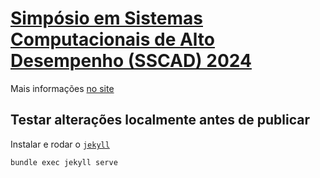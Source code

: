 # [Simpósio em Sistemas Computacionais de Alto Desempenho (SSCAD) 2024](https://ce-acpad.github.io/sscad2024)

Mais informações [no site](https://ce-acpad.github.io/sscad2024)

## Testar alterações localmente antes de publicar

Instalar e rodar o [`jekyll`](https://jekyllrb.com/)

    bundle exec jekyll serve
